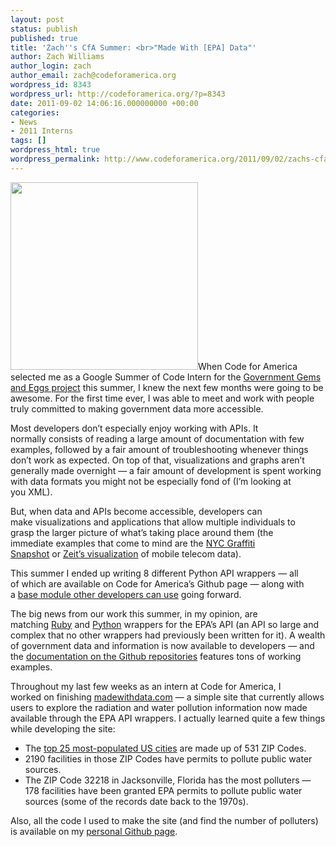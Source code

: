 ```yaml
---
layout: post
status: publish
published: true
title: 'Zach''s CfA Summer: <br>"Made With [EPA] Data"'
author: Zach Williams
author_login: zach
author_email: zach@codeforamerica.org
wordpress_id: 8343
wordpress_url: http://codeforamerica.org/?p=8343
date: 2011-09-02 14:06:16.000000000 +00:00
categories:
- News
- 2011 Interns
tags: []
wordpress_html: true
wordpress_permalink: http://www.codeforamerica.org/2011/09/02/zachs-cfa-summer-made-with-epa-data/
---
```


<p><a href="http://madewithdata.org"><img alt="" class="alignright size-full wp-image-8344" src="http://codeforamerica.org/wp-content/uploads/2011/09/epa.jpg" title="epa" width="300"/></a>When Code for America selected me as a Google Summer of Code Intern for the <a href="http://codeforamerica.org/?cfa_project=government-rubygems-pythoneggs-gsoc">Government Gems and Eggs project</a> this summer, I knew the next few months were going to be awesome. For the first time ever, I was able to meet and work with people truly committed to making government data more accessible.</p>
<p>Most developers don’t especially enjoy working with APIs. It normally consists of reading a large amount of documentation with few examples, followed by a fair amount of troubleshooting whenever things don’t work as expected. On top of that, visualizations and graphs aren’t generally made overnight — a fair amount of development is spent working with data formats you might not be especially fond of (I’m looking at you XML).</p>
<p>But, when data and APIs become accessible, developers can make visualizations and applications that allow multiple individuals to grasp the larger picture of what’s taking place around them (the immediate examples that come to mind are the <a href="http://nyc.longliveman.com/" target="_blank">NYC Graffiti Snapshot</a> or <a href="http://www.zeit.de/datenschutz/malte-spitz-data-retention" target="_blank">Zeit’s visualization</a> of mobile telecom data).</p>
<p>This summer I ended up writing 8 different Python API wrappers — all of which are available on Code for America’s Github page — along with a <a href="https://github.com/codeforamerica/Python-API-Module" target="_blank">base module other developers can use</a> going forward.</p>
<p>The big news from our work this summer, in my opinion, are matching <a href="https://github.com/codeforamerica/epa_ruby" target="_blank">Ruby</a> and <a href="https://github.com/codeforamerica/epa_python" target="_blank">Python</a> <wbr>wrappers for the EPA’s API (an API so large and complex that no other wrappers had previously been written for it). A wealth of government data and information is now available to developers — and the <a href="https://github.com/codeforamerica/epa_python" target="_blank">documentation on the Github repositories</a> features tons of working examples.</wbr></p>
<p>Throughout my last few weeks as an intern at Code for America, I worked on finishing <a href="http://madewithdata.com/" target="_blank">madewithdata.com</a> — a simple site that currently allows users to explore the radiation and water pollution information now made available through the EPA API wrappers. I actually learned quite a few things while developing the site:</p>
<ul>
<li>The <a href="http://en.wikipedia.org/wiki/List_of_United_States_cities_by_population" target="_blank">top 25 most-populated US cities</a> are made up of 531 ZIP Codes.</li>
<li>2190 facilities in those ZIP Codes have permits to pollute public water sources.</li>
<li>The ZIP Code 32218 in Jacksonville, Florida has the most polluters — 178 facilities have been granted EPA permits to pollute public water sources (some of the records date back to the 1970s).</li>
</ul>
<p>Also, all the code I used to make the site (and find the number of polluters) is available on my <a href="https://github.com/zachwill" target="_blank">personal Github page</a>.</p>
